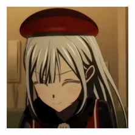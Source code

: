 <p align="center">
  <img src="https://raw.githubusercontent.com/lujgfg/lujgfg/master/mortis_hikena-i.gif" width="320">
</p>
